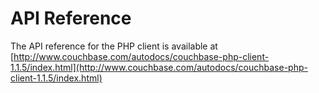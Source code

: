# API Reference

The API reference for the PHP client is available at
[http://www.couchbase.com/autodocs/couchbase-php-client-1.1.5/index.html](http://www.couchbase.com/autodocs/couchbase-php-client-1.1.5/index.html)
